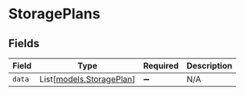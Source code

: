 # StoragePlans


## Fields

| Field                                                | Type                                                 | Required                                             | Description                                          |
| ---------------------------------------------------- | ---------------------------------------------------- | ---------------------------------------------------- | ---------------------------------------------------- |
| `data`                                               | List[[models.StoragePlan](../models/storageplan.md)] | :heavy_minus_sign:                                   | N/A                                                  |